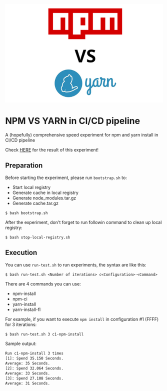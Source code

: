 <p align="center">
  <img src="./images/npm-vs-yarn.png" />
</p>

# NPM VS YARN in CI/CD pipeline

A (hopefully) comprehensive speed experiment for npm and yarn install in CI/CD pipeline

Check [HERE](https://medium.com/@jeromewus/how-to-speed-up-node-js-modules-installation-in-ci-cd-pipeline-as-of-2020-4865d77c0eb7) for the result of this experiment!


## Preparation

Before starting the experiment, please run `bootstrap.sh` to:

- Start local registry
- Generate cache in local registry
- Generate node\_modules.tar.gz
- Generate cache.tar.gz

```
$ bash bootstrap.sh
```

After the experiment, don't forget to run followin command to clean up local registry:

```
$ bash stop-local-registry.sh
```

## Execution

You can use `run-test.sh` to run experiments, the syntax are like this:

```
$ bash run-test.sh <Number of iterations> c<Configuration>-<Command>
```

There are 4 commands you can use:

- npm-install
- npm-ci
- yarn-install
- yarn-install-fl

For example, if you want to execute `npm install` in configuration #1 (FFFF) for 3 iterations:

```
$ bash run-test.sh 3 c1-npm-install
```

Sample output:

```
Run c1-npm-install 3 times
[1]: Spend 35.150 Seconds.
Average: 35 Seconds.
[2]: Spend 32.064 Seconds.
Average: 33 Seconds.
[3]: Spend 27.108 Seconds.
Average: 31 Seconds.
```
